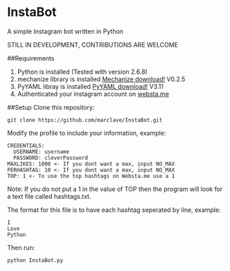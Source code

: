 InstaBot
========

A simple Instagram bot written in Python

STILL IN DEVELOPMENT, CONTRIBUTIONS ARE WELCOME

##Requirements

1. Python is installed (Tested with version 2.6.8)
2. mechanize library is installed [Mechanize download!](http://wwwsearch.sourceforge.net/mechanize/download.html) V0.2.5
3. PyYAML libray is installed [PyYAML download!](pyyaml.org/wiki/PyYAML) V3.11
4. Authenticated your instagram account on [websta.me](http://websta.me/)

##Setup
Clone this repository:
```
git clone https://github.com/marclave/InstaBot.git
```

Modify the profile to include your information, example:
```
CREDENTIALS:
  USERNAME: username
  PASSWORD: cleverPassword
MAXLIKES: 1000 <- If you dont want a max, input NO_MAX
PERHASHTAG: 10 <- If you dont want a max, input NO_MAX
TOP: 1 <- To use the top hashtags on Websta.me use a 1 
```
Note: If you do not put a 1 in the value of TOP then the program will look for a text file
called hashtags.txt.

The format for this file is to have each hashtag seperated by line, example:

```
I
Love
Python
```

Then run:
```
python InstaBot.py
```
